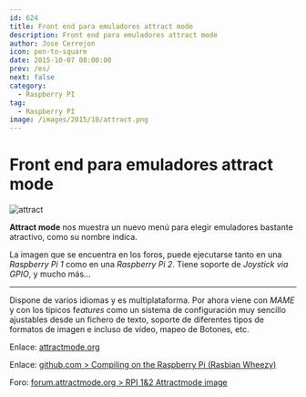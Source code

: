 ```yaml
---
id: 624
title: Front end para emuladores attract mode
description: Front end para emuladores attract mode
author: Jose Cerrejon
icon: pen-to-square
date: 2015-10-07 08:00:00
prev: /es/
next: false
category:
  - Raspberry PI
tag:
  - Raspberry PI
image: /images/2015/10/attract.png
---
```


# Front end para emuladores attract mode

![attract](/images/2015/10/attract.png)

**Attract mode** nos muestra un nuevo menú para elegir emuladores bastante atractivo, como su nombre indica.

La imagen que se encuentra en los foros, puede ejecutarse tanto en una *Raspberry Pi 1* como en una *Raspberry Pi 2*. Tiene soporte de *Joystick via GPIO*, y mucho más...

- - -
Dispone de varios idiomas y es multiplataforma. Por ahora viene con *MAME* y con los típicos f*eatures* como un sistema de configuración muy sencillo ajustables desde un fichero de texto, soporte de diferentes tipos de formatos de imagen e incluso de vídeo, mapeo de Botones, etc.

Enlace: [attractmode.org](http://attractmode.org/about.html)

Enlace: [github.com > Compiling on the Raspberry Pi (Rasbian Wheezy)](https://github.com/mickelson/attract/wiki/Compiling-on-the-Raspberry-Pi-%28Rasbian-Wheezy%29)

Foro: [forum.attractmode.org > RPI 1&2 Attractmode image](http://forum.attractmode.org/index.php?topic=223.0)